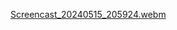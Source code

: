 [Screencast_20240515_205924.webm](https://github.com/afcaballero-1994/tavernlightTest/assets/59713551/1d228e7e-07d3-47d8-a2ac-16795208e5d0)
